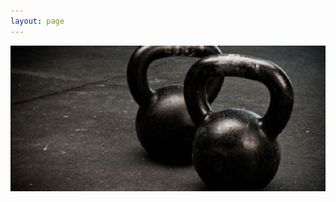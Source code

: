 ```yaml
---
layout: page
---
```

![Kettlebells](/images/kettlebells.jpg)

<div id="wodtogether_schedule" data-gid="4372" data-pids="1058"></div>